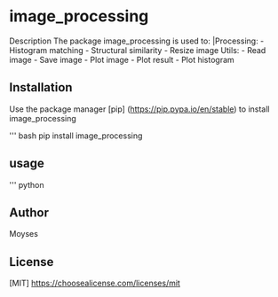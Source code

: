 # image_processing

Description
The package image_processing is used to:
    |Processing:
        - Histogram matching
        - Structural similarity
        - Resize image
    Utils:
        - Read image
        - Save image
        - Plot image
        - Plot result
        - Plot histogram




## Installation

Use the package manager [pip] (https://pip.pypa.io/en/stable) to install image_processing



''' bash
pip install image_processing


## usage
''' python


## Author
Moyses

## License
[MIT] <https://choosealicense.com/licenses/mit>